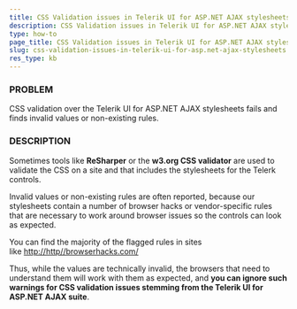 ```yaml
---
title: CSS Validation issues in Telerik UI for ASP.NET AJAX stylesheets
description: CSS Validation issues in Telerik UI for ASP.NET AJAX stylesheets. Check it now!
type: how-to
page_title: CSS Validation issues in Telerik UI for ASP.NET AJAX stylesheets
slug: css-validation-issues-in-telerik-ui-for-asp.net-ajax-stylesheets
res_type: kb
---
```



### PROBLEM

CSS validation over the Telerik UI for ASP.NET AJAX stylesheets fails and finds invalid values or non-existing rules.

### DESCRIPTION

Sometimes tools like **ReSharper** or the **w3.org CSS validator** are used to validate the CSS on a site and that includes the stylesheets for the Telerk controls.

Invalid values or non-existing rules are often reported, because our stylesheets contain a number of browser hacks or vendor-specific rules that are necessary to work around browser issues so the controls can look as expected.

You can find the majority of the flagged rules in sites like [http://http//browserhacks.com/](http://http://browserhacks.com/)

Thus, while the values are technically invalid, the browsers that need to understand them will work with them as expected, and **you can ignore such warnings for CSS validation issues stemming from the Telerik UI for ASP.NET AJAX suite**.


